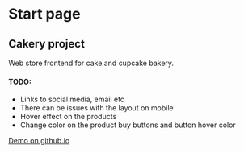 # Start page 


## Cakery project

Web store frontend for cake and cupcake bakery.

#### TODO:

- Links to social media, email etc
- There can be issues with the layout on mobile
- Hover effect on the products
- Change color on the product buy buttons and button hover color

[Demo on github.io](https://robotsson.github.io/cakery/index.html)


